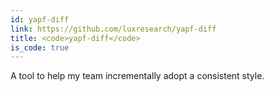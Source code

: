 ```yaml
---
id: yapf-diff
link: https://github.com/luxresearch/yapf-diff
title: <code>yapf-diff</code>
is_code: true
---
```


A tool to help my team incrementally adopt a consistent style.
